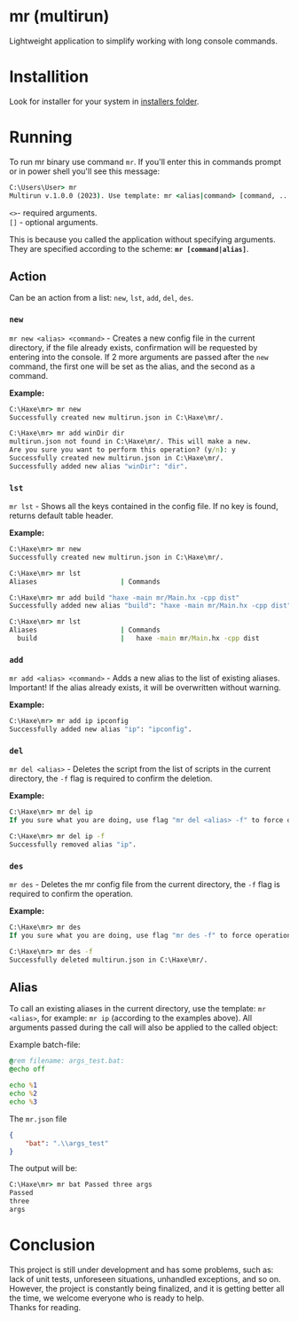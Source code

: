 # mr (multirun)
Lightweight application to simplify working with long console commands.

# Installition
Look for installer for your system in [installers folder](installers).

# Running 
To run mr binary use command `mr`. If you'll enter this in commands prompt or in power shell you'll see this message:

```bat
C:\Users\User> mr
Multirun v.1.0.0 (2023). Use template: mr <alias|command> [command, ...] [-flags, ...]
```

`<>`- required arguments.\
`[]` - optional arguments.

This is because you called the application without specifying arguments. They are specified according to the scheme: **`mr [command|alias]`**.

## Action
Can be an action from a list: `new`, `lst`, `add`, `del`, `des`.

### `new`
`mr new <alias> <command>` - Creates a new config file in the current directory, if the file already exists, confirmation will be requested by entering into the console. If 2 more arguments are passed after the `new` command, the first one will be set as the alias, and the second as a command.

**Example:**

```bat
C:\Haxe\mr> mr new
Successfully created new multirun.json in C:\Haxe\mr/.
```
```bat
C:\Haxe\mr> mr add winDir dir
multirun.json not found in C:\Haxe\mr/. This will make a new.
Are you sure you want to perform this operation? (y/n): y 
Successfully created new multirun.json in C:\Haxe\mr/.
Successfully added new alias "winDir": "dir".
```

### `lst`
`mr lst` - Shows all the keys contained in the config file. If no key is found, returns default table header.

**Example:**

```bat
C:\Haxe\mr> mr new
Successfully created new multirun.json in C:\Haxe\mr/.

C:\Haxe\mr> mr lst
Aliases                     | Commands

C:\Haxe\mr> mr add build "haxe -main mr/Main.hx -cpp dist"
Successfully added new alias "build": "haxe -main mr/Main.hx -cpp dist".

C:\Haxe\mr> mr lst
Aliases                     | Commands
  build                     |   haxe -main mr/Main.hx -cpp dist
```

### `add`
`mr add <alias> <command>` - Adds a new alias to the list of existing aliases. Important! If the alias already exists, it will be overwritten without warning.

**Example:**

```bat
C:\Haxe\mr> mr add ip ipconfig
Successfully added new alias "ip": "ipconfig".
```

### `del`
`mr del <alias>` - Deletes the script from the list of scripts in the current directory, the `-f` flag is required to confirm the deletion.

**Example:**

```bat
C:\Haxe\mr> mr del ip          
If you sure what you are doing, use flag "mr del <alias> -f" to force operation.

C:\Haxe\mr> mr del ip -f
Successfully removed alias "ip".
```

### `des`
`mr des` - Deletes the mr config file from the current directory, the `-f` flag is required to confirm the operation.

**Example:**

```bat
C:\Haxe\mr> mr des      
If you sure what you are doing, use flag "mr des -f" to force operation.

C:\Haxe\mr> mr des -f   
Successfully deleted multirun.json in C:\Haxe\mr/.
```

## Alias
To call an existing aliases in the current directory, use the template: `mr <alias>`, for example: `mr ip` (according to the examples above).
All arguments passed during the call will also be applied to the called object:

Example batch-file:
```bat
@rem filename: args_test.bat:
@echo off

echo %1
echo %2
echo %3
```

The `mr.json` file
```json
{
	"bat": ".\\args_test"
}
```

The output will be:
```bat
C:\Haxe\mr> mr bat Passed three args
Passed 
three 
args
```

# Conclusion 
This project is still under development and has some problems, such as: lack of unit tests, unforeseen situations, unhandled exceptions, and so on. However, the project is constantly being finalized, and it is getting better all the time, we welcome everyone who is ready to help.\
Thanks for reading.
